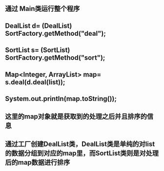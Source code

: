 ## 通过 Main类运行整个程序
## DealList d= (DealList) SortFactory.getMethod("deal");
##        SortList s= (SortList) SortFactory.getMethod("sort");
##        Map<Integer, ArrayList<Integer>> map= s.deal(d.deal(list));
##        System.out.println(map.toString());
## 这里的map对象就是获取到的处理之后并且排序的信息
## 通过工厂创建DealList类，DealList类是单纯的对list的数据分组到对应的map里，而SortList类则是对处理后的map数据进行排序

